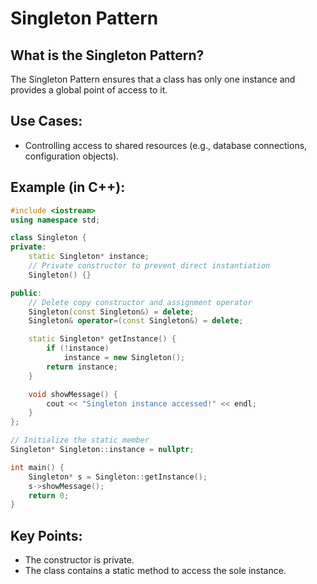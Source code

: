 # Singleton Pattern

## What is the Singleton Pattern?

The Singleton Pattern ensures that a class has only one instance and provides a global point of access to it.

## Use Cases:
- Controlling access to shared resources (e.g., database connections, configuration objects).

## Example (in C++):

```cpp
#include <iostream>
using namespace std;

class Singleton {
private:
    static Singleton* instance;
    // Private constructor to prevent direct instantiation
    Singleton() {}

public:
    // Delete copy constructor and assignment operator
    Singleton(const Singleton&) = delete;
    Singleton& operator=(const Singleton&) = delete;

    static Singleton* getInstance() {
        if (!instance)
            instance = new Singleton();
        return instance;
    }

    void showMessage() {
        cout << "Singleton instance accessed!" << endl;
    }
};

// Initialize the static member
Singleton* Singleton::instance = nullptr;

int main() {
    Singleton* s = Singleton::getInstance();
    s->showMessage();
    return 0;
}
```

## Key Points:
- The constructor is private.
- The class contains a static method to access the sole instance.
```
